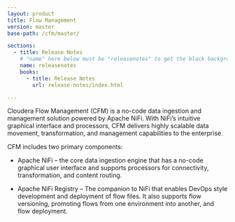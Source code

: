 ```yaml
---
layout: product
title: Flow Management
version: master
base-path: /cfm/master/

sections:
  - title: Release Notes
    # "name" here below must be "releasenotes" to get the black background
    name: releasenotes
    books:
      - title: Release Notes
        url: release-notes/index.html

---
```


Cloudera Flow Management (CFM) is a no-code data ingestion and management solution powered by Apache NiFi. With NiFi’s intuitive graphical interface and processors, CFM delivers highly scalable data movement, transformation, and management capabilities to the enterprise.

CFM includes two primary components:

- Apache NiFi – the core data ingestion engine that has a no-code graphical user interface and supports processors for connectivity, transformation, and content routing.

- Apache NiFi Registry – The companion to NiFi that enables DevOps style development and deployment of flow files. It also supports flow versioning, promoting flows from one environment into another, and flow deployment.
